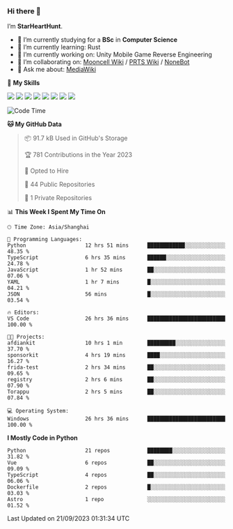 ### Hi there 👋

I’m **StarHeartHunt**.

- 🏫 I’m currently studying for a **BSc** in **Computer Science**
- 🌱 I’m currently learning: Rust
- 🔭 I’m currently working on: Unity Mobile Game Reverse Engineering
- 👯 I’m collaborating on: [Mooncell Wiki](https://fgo.wiki/) / [PRTS Wiki](http://prts.wiki/) / [NoneBot](https://github.com/nonebot)
- 💬 Ask me about: [MediaWiki](https://www.mediawiki.org)

🌟 **My Skills**

![](https://img.shields.io/badge/-Python-3e74a2?style=flat-square&logo=Python&logoColor=fff)
![](https://img.shields.io/badge/-Node.js-339933?style=flat-square&logo=node.js&logoColor=fff)
![](https://img.shields.io/badge/-Vue-4fc08d?style=flat-square&logo=vue.js&logoColor=fff)
![](https://img.shields.io/badge/-React-2d98ce?style=flat-square&logo=React&logoColor=fff)
![](https://img.shields.io/badge/-TypeScript-3178C6?style=flat-square&logo=TypeScript&logoColor=fff)
![](https://img.shields.io/badge/-Docker-2496ED?style=flat-square&logo=Docker&logoColor=fff)
![](https://img.shields.io/badge/-Linux-000000?style=flat-square&logo=Linux&logoColor=fff)
![](https://img.shields.io/badge/-Dotnet-512bd4?style=flat-square&logo=.net&logoColor=fff)

<!--START_SECTION:waka-->
![Code Time](http://img.shields.io/badge/Code%20Time-651%20hrs%2040%20mins-blue)

**🐱 My GitHub Data** 

> 📦 91.7 kB Used in GitHub's Storage 
 > 
> 🏆 781 Contributions in the Year 2023
 > 
> 💼 Opted to Hire
 > 
> 📜 44 Public Repositories 
 > 
> 🔑 1 Private Repositories 
 > 
📊 **This Week I Spent My Time On** 

```text
🕑︎ Time Zone: Asia/Shanghai

💬 Programming Languages: 
Python                   12 hrs 51 mins      ████████████░░░░░░░░░░░░░   48.35 % 
TypeScript               6 hrs 35 mins       ██████░░░░░░░░░░░░░░░░░░░   24.78 % 
JavaScript               1 hr 52 mins        ██░░░░░░░░░░░░░░░░░░░░░░░   07.06 % 
YAML                     1 hr 7 mins         █░░░░░░░░░░░░░░░░░░░░░░░░   04.21 % 
JSON                     56 mins             █░░░░░░░░░░░░░░░░░░░░░░░░   03.54 % 

🔥 Editors: 
VS Code                  26 hrs 36 mins      █████████████████████████   100.00 % 

🐱‍💻 Projects: 
afdiankit                10 hrs 1 min        █████████░░░░░░░░░░░░░░░░   37.70 % 
sponsorkit               4 hrs 19 mins       ████░░░░░░░░░░░░░░░░░░░░░   16.27 % 
frida-test               2 hrs 34 mins       ██░░░░░░░░░░░░░░░░░░░░░░░   09.65 % 
registry                 2 hrs 6 mins        ██░░░░░░░░░░░░░░░░░░░░░░░   07.90 % 
Torappu                  2 hrs 5 mins        ██░░░░░░░░░░░░░░░░░░░░░░░   07.84 % 

💻 Operating System: 
Windows                  26 hrs 36 mins      █████████████████████████   100.00 % 
```

**I Mostly Code in Python** 

```text
Python                   21 repos            ████████░░░░░░░░░░░░░░░░░   31.82 % 
Vue                      6 repos             ██░░░░░░░░░░░░░░░░░░░░░░░   09.09 % 
TypeScript               4 repos             ██░░░░░░░░░░░░░░░░░░░░░░░   06.06 % 
Dockerfile               2 repos             █░░░░░░░░░░░░░░░░░░░░░░░░   03.03 % 
Astro                    1 repo              ░░░░░░░░░░░░░░░░░░░░░░░░░   01.52 % 
```




 Last Updated on 21/09/2023 01:31:34 UTC
<!--END_SECTION:waka-->
